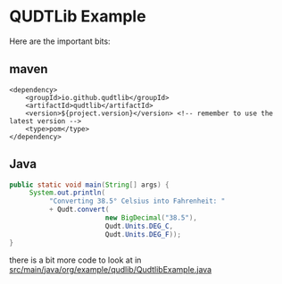 # QUDTLib Example

Here are the important bits:

## maven

```
<dependency>
	<groupId>io.github.qudtlib</groupId>
	<artifactId>qudtlib</artifactId>
	<version>${project.version}</version> <!-- remember to use the latest version -->
	<type>pom</type>
</dependency>
```

## Java

```java
public static void main(String[] args) {
     System.out.println(
          "Converting 38.5° Celsius into Fahrenheit: "
          + Qudt.convert(
                        new BigDecimal("38.5"),
                        Qudt.Units.DEG_C,
                        Qudt.Units.DEG_F));
}
```

there is a bit more code to look at in [src/main/java/org/example/qudlib/QudtlibExample.java](src/main/java/org/example/qudlib/QudtlibExample.java)
